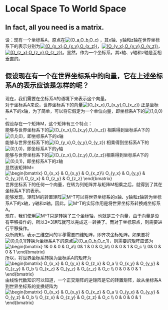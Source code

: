 # Local Space To World Space

## In fact, all you need is a matrix.
设：现有一个坐标系A，原点在<img src="https://latex.codecogs.com/gif.latex?(O_a,O_b,O_c)" title="(O_a,O_b,O_c)" /> ，其x轴、y轴和z轴在世界坐标系下的表示分别为<a href="https://www.codecogs.com/eqnedit.php?latex=(O_{x_x},O_{x_y},O_{x_z})" target="_blank"><img src="https://latex.codecogs.com/png.latex?(O_{x_x},O_{x_y},O_{x_z})" title="(O_{x_x},O_{x_y},O_{x_z})" /></a>，<a href="https://www.codecogs.com/eqnedit.php?latex=(O_{y_x},O_{y_y},O_{y_z})" target="_blank"><img src="https://latex.codecogs.com/png.latex?(O_{y_x},O_{y_y},O_{y_z})" title="(O_{y_x},O_{y_y},O_{y_z})" /></a>， <a href="https://www.codecogs.com/eqnedit.php?latex=(O_{z_x},O_{z_y},O_{z_z})" target="_blank"><img src="https://latex.codecogs.com/png.latex?(O_{z_x},O_{z_y},O_{z_z})" title="(O_{z_x},O_{z_y},O_{z_z})" /></a>。显然，作为一个坐标系，其x轴、y轴和z轴是互相垂直的。
## 假设现在有一个在世界坐标系中的向量，它在上述坐标系A的表示应该是怎样的呢？
现在，我们需要在坐标系A的语境下来表示这个向量。
<br>对于坐标系A来说，世界坐标系下的向量<img src="https://latex.codecogs.com/gif.latex?(O_{x_x},O_{x_y},O_{x_z})" title="(O_{x_x},O_{x_y},O_{x_z})" /> 正是坐标系A下的x轴，为了简单，可以将它假定为一个单位向量，即坐标系A下的<img src="https://latex.codecogs.com/gif.latex?(1,0,0)" title="(1,0,0)" />。
<br>假设存在一个矩阵M，这个矩阵有三个特点：
<br>能够与世界坐标系下的<img src="https://latex.codecogs.com/gif.latex?(O_{x_x},O_{x_y},O_{x_z})" title="(O_{x_x},O_{x_y},O_{x_z})" /> 相乘得到坐标系A下的<img src="https://latex.codecogs.com/gif.latex?(1,0,0)" title="(1,0,0)" />，即坐标系A下的x轴<br>
能够与世界坐标系下的<img src="https://latex.codecogs.com/gif.latex?(O_{y_x},O_{y_y},O_{y_z})" title="(O_{y_x},O_{y_y},O_{y_z})" /> 相乘得到坐标系A下的<img src="https://latex.codecogs.com/gif.latex?(0,1,0)" title="(0,1,0)" />，即坐标系A下的y轴<br>
能够与世界坐标系下的<img src="https://latex.codecogs.com/gif.latex?(O_{z_x},O_{z_y},O_{z_z})" title="(O_{z_x},O_{z_y},O_{z_z})" />相乘得到坐标系A下的<img src="https://latex.codecogs.com/gif.latex?(0,0,1)" title="(0,0,1)" />，即坐标系A下的z轴<br>
显然该矩阵M=<img src="https://latex.codecogs.com/gif.latex?\begin{bmatrix}&space;O_{x_x}&space;&&space;O_{x_y}&space;&&space;O_{x_z}\\&space;O_{y_x}&space;&&space;O_{y_y}&space;&&space;O_{y_z}\\&space;O_{z_x}&space;&&space;O_{z_y}&space;&&space;O_{z_z}&space;\end{bmatrix}" title="\begin{bmatrix} O_{x_x} & O_{x_y} & O_{x_z}\\ O_{y_x} & O_{y_y} & O_{y_z}\\ O_{z_x} & O_{z_y} & O_{z_z} \end{bmatrix}" />
<br>世界坐标系下的任何一个向量，在转为列矩阵并与矩阵M相乘之后，就得到了其在坐标系A下的表示。
<br>能够发现，矩阵M的转置矩阵<img src="https://latex.codecogs.com/gif.latex?M^T" title="M^T" />可以将世界坐标系的x轴、y轴和z轴转为坐标系A下的x轴，y轴和z轴。因此，<img src="https://latex.codecogs.com/gif.latex?M^T" title="M^T" />的实际作用是将世界坐标系转换成坐标系A。
<br>现在，我们使用<img src="https://latex.codecogs.com/gif.latex?M^T" title="M^T" />只是转换了三个坐标轴，也就是三个向量，由于向量是没有平移操作的，所以3*3矩阵就可以完成这一转换了。而对于坐标原点，则需要进行平移操作。
<br>众所周知，表示三维空间的平移需要四维矩阵，即齐次坐标矩阵。如果要将<img src="https://latex.codecogs.com/gif.latex?(0,0,0,1)" title="(0,0,0,1)" />转换为坐标系A下的原点<img src="https://latex.codecogs.com/gif.latex?(O_a,O_b,O_c,1)" title="(O_a,O_b,O_c,1)" />，则需要的矩阵应该为<img src="https://latex.codecogs.com/gif.latex?\begin{bmatrix}&space;1&&space;0&space;&&space;0&space;&&space;O_a\\&space;0&&space;1&space;&&space;0&space;&&space;O_b\\&space;0&space;&&space;0&space;&&space;1&space;&&space;O_c&space;\\&space;0&&space;0&space;&&space;0&space;&&space;1&space;\end{bmatrix}" title="\begin{bmatrix} 1& 0 & 0 & O_a\\ 0& 1 & 0 & O_b\\ 0 & 0 & 1 & O_c \\ 0& 0 & 0 & 1 \end{bmatrix}" />
<br>所以，将世界坐标系转换为坐标系A的矩阵为<img src="https://latex.codecogs.com/gif.latex?\begin{bmatrix}&space;O_{x_x}&space;&&space;O_{y_x}&space;&&space;O_{z_x}&space;&&space;O_a&space;\\&space;O_{x_y}&space;&&space;O_{y_y}&space;&&space;O_{z_y}&space;&&space;O_b&space;\\&space;O_{x_z}&space;&&space;O_{y_z}&space;&&space;O_{z_z}&space;&&space;O_c&space;\\&space;0&space;&&space;0&space;&&space;0&space;&&space;1&space;\end{bmatrix}" title="\begin{bmatrix} O_{x_x} & O_{y_x} & O_{z_x} & O_a \\ O_{x_y} & O_{y_y} & O_{z_y} & O_b \\ O_{x_z} & O_{y_z} & O_{z_z} & O_c \\ 0 & 0 & 0 & 1 \end{bmatrix}" />
<br>由线性代数知识可以知道，一个正交矩阵的逆矩阵是它的转置矩阵，故从坐标系A到世界坐标系的变换矩阵为<img src="https://latex.codecogs.com/gif.latex?\begin{bmatrix}&space;O_{x_x}&space;&&space;O_{x_y}&space;&&space;O_{x_z}&space;&&space;O_a&space;\\&space;O_{y_x}&space;&&space;O_{y_y}&space;&&space;O_{y_z}&space;&&space;O_b&space;\\&space;O_{z_x}&space;&&space;O_{z_y}&space;&&space;O_{z_z}&space;&&space;O_c&space;\\&space;0&space;&&space;0&space;&&space;0&space;&&space;1&space;\end{bmatrix}" title="\begin{bmatrix} O_{x_x} & O_{x_y} & O_{x_z} & O_a \\ O_{y_x} & O_{y_y} & O_{y_z} & O_b \\ O_{z_x} & O_{z_y} & O_{z_z} & O_c \\ 0 & 0 & 0 & 1 \end{bmatrix}" />

